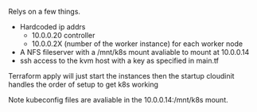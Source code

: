 Relys on a few things.

- Hardcoded ip addrs
  - 10.0.0.20 controller
  - 10.0.0.2X (number of the worker instance) for each worker node
- A NFS fileserver with a /mnt/k8s mount avaliable to mount at 10.0.0.14
- ssh access to the kvm host with a key as specified in main.tf

Terraform apply will just start the instances then the startup cloudinit handles the order of setup to get k8s working


Note kubeconfig files are avaliable in the 10.0.0.14:/mnt/k8s mount.

